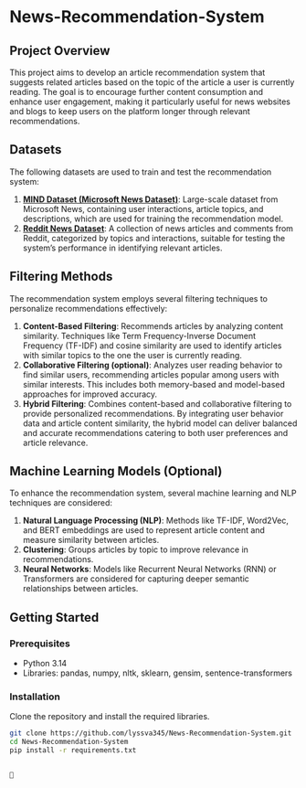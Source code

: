# News-Recommendation-System


## Project Overview
This project aims to develop an article recommendation system that suggests related articles based on the topic of the article a user is currently reading. The goal is to encourage further content consumption and enhance user engagement, making it particularly useful for news websites and blogs to keep users on the platform longer through relevant recommendations.

## Datasets
The following datasets are used to train and test the recommendation system:

1. **[MIND Dataset (Microsoft News Dataset)](https://www.kaggle.com/datasets/arashnic/mind-news-dataset)**: Large-scale dataset from Microsoft News, containing user interactions, article topics, and descriptions, which are used for training the recommendation model.
2. **[Reddit News Dataset](https://www.kaggle.com/datasets/rootuser/worldnews-on-reddit)**: A collection of news articles and comments from Reddit, categorized by topics and interactions, suitable for testing the system’s performance in identifying relevant articles.


## Filtering Methods
The recommendation system employs several filtering techniques to personalize recommendations effectively:

1. **Content-Based Filtering**: Recommends articles by analyzing content similarity. Techniques like Term Frequency-Inverse Document Frequency (TF-IDF) and cosine similarity are used to identify articles with similar topics to the one the user is currently reading.
2. **Collaborative Filtering (optional)**: Analyzes user reading behavior to find similar users, recommending articles popular among users with similar interests. This includes both memory-based and model-based approaches for improved accuracy.
3. **Hybrid Filtering**: Combines content-based and collaborative filtering to provide personalized recommendations. By integrating user behavior data and article content similarity, the hybrid model can deliver balanced and accurate recommendations catering to both user preferences and article relevance.

## Machine Learning Models (Optional)
To enhance the recommendation system, several machine learning and NLP techniques are considered:

1. **Natural Language Processing (NLP)**: Methods like TF-IDF, Word2Vec, and BERT embeddings are used to represent article content and measure similarity between articles.
2. **Clustering**: Groups articles by topic to improve relevance in recommendations.
3. **Neural Networks**: Models like Recurrent Neural Networks (RNN) or Transformers are considered for capturing deeper semantic relationships between articles.

## Getting Started
### Prerequisites
- Python 3.14
- Libraries: pandas, numpy, nltk, sklearn, gensim, sentence-transformers



### Installation
Clone the repository and install the required libraries.

```bash
git clone https://github.com/lyssva345/News-Recommendation-System.git
cd News-Recommendation-System
pip install -r requirements.txt





